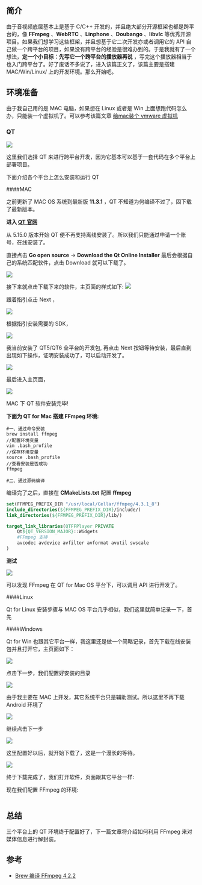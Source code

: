 ## 简介

由于音视频底层基本上是基于 C/C++ 开发的，并且绝大部分开源框架也都是跨平台的，像 **FFmpeg** 、**WebRTC** 、**Linphone** 、**Doubango** 、**libvlc** 等优秀开源项目。如果我们想学习这些框架，并且想基于它二次开发亦或者调用它的 API 自己做一个跨平台的项目，如果没有跨平台的经验是很难办到的。于是我就有了一个想法，**定一个小目标：先写它一个跨平台的播放器再说** ，写完这个播放器相当于也入门跨平台了。好了废话不多说了，进入该篇正文了，该篇主要是搭建 MAC/Win/Linux/ 上的开发环境。那么开始吧。

## 环境准备

由于我自己用的是 MAC 电脑，如果想在 Linux 或者是 Win 上面想跑代码怎么办，只能装一个虚拟机了。可以参考该篇文章 [给mac装个 vmware 虚拟机](https://snowdreams1006.github.io/tools/mac-install-vmware.html)

### QT

![](https://devyk.oss-cn-qingdao.aliyuncs.com/blog/20210529162956.png)

这里我们选择 QT 来进行跨平台开发，因为它基本可以基于一套代码在多个平台上部署项目。

下面介绍各个平台上怎么安装和运行 QT

####MAC

之前更新了 MAC OS 系统到最新版 **11.3.1** ，QT 不知道为何编译不过了，固下载了最新版本。

**进入 [QT 官网](https://www.qt.io/zh-cn/supported-platforms-languages)**

从 5.15.0 版本开始 QT 便不再支持离线安装了。所以我们只能通过申请一个账号，在线安装了。

直接点击 **Go open source** -> **Download the Qt Online Installer** 最后会根据自己的系统匹配软件，点击 Download 就可以下载了。

![](https://devyk.oss-cn-qingdao.aliyuncs.com/blog/20210529164012.png)

接下来就点击下载下来的软件，主页面的样式如下:
![](https://devyk.oss-cn-qingdao.aliyuncs.com/blog/20210529164138)

跟着指引点击 Next ，

![](https://devyk.oss-cn-qingdao.aliyuncs.com/blog/20210530151148.png)

根据指引安装需要的 SDK，

![](https://devyk.oss-cn-qingdao.aliyuncs.com/blog/20210530151345.png)

我当前安装了 QT5/QT6 全平台的开发包, 再点击 Next 按钮等待安装，最后直到出现如下操作，证明安装成功了，可以启动开发了。

![](https://devyk.oss-cn-qingdao.aliyuncs.com/blog/20210529164321)

最后进入主页面，

![](https://devyk.oss-cn-qingdao.aliyuncs.com/blog/20210529164809.png)

MAC 下 QT 软件安装完毕!

**下面为 QT for Mac  搭建 FFmpeg 环境:**

```shell
#一、通过命令安装
brew install ffmpeg
//配置环境变量
vim .bash_profile
//保存环境变量
source .bash_profile
//查看安装是否成功
ffmpeg

#二、通过源码编译

```

编译完了之后，直接在 **CMakeLists.txt** 配置 **ffmpeg**

```cmake
set(FFMPEG_PREFIX_DIR "/usr/local/Cellar/ffmpeg/4.3.1_8")
include_directories(${FFMPEG_PREFIX_DIR}/include/)
link_directories(${FFMPEG_PREFIX_DIR}/lib/)

target_link_libraries(QTFFPlayer PRIVATE
    Qt${QT_VERSION_MAJOR}::Widgets
    #FFmpeg 支持
    avcodec avdevice avfilter avformat avutil swscale
)
```

**测试**

![](https://devyk.oss-cn-qingdao.aliyuncs.com/blog/20210529225457.png)

可以发现 FFmpeg 在  QT for Mac OS 平台下，可以调用 API 进行开发了。

####Linux

Qt for Linux 安装步骤与 MAC OS 平台几乎相似，我们这里就简单记录一下，首先

####Windows

Qt for Win 也跟其它平台一样，我这里还是做一个简略记录，首先下载在线安装包并且打开它，主页面如下：

![](https://devyk.oss-cn-qingdao.aliyuncs.com/blog/20210530174122.png)

点击下一步，我们配置好安装的目录

![](https://devyk.oss-cn-qingdao.aliyuncs.com/blog/20210530174133.png)

由于我主要在 MAC 上开发，其它系统平台只是辅助测试。所以这里不再下载 Android 环境了

![](https://devyk.oss-cn-qingdao.aliyuncs.com/blog/20210530174100.png)

继续点击下一步

![](https://devyk.oss-cn-qingdao.aliyuncs.com/blog/20210530174226.png)

这里配置好以后，就开始下载了，这是一个漫长的等待。

![](https://devyk.oss-cn-qingdao.aliyuncs.com/blog/20210530174306.png)

终于下载完成了，我们打开软件，页面跟其它平台一样:



现在我们配置 FFmpeg 的环境:

```
```



## 总结

三个平台上的 QT 环境终于配置好了，下一篇文章将介绍如何利用 FFmpeg 来对媒体信息进行解封装。



## 参考

- [Brew 编译 FFmpeg 4.2.2](https://lvv.me/blog/posts/2020/04/14_build_ffmpeg/)

